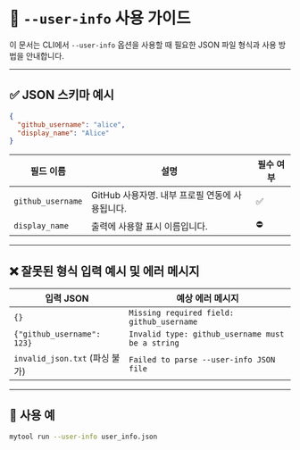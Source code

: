 # 📘 `--user-info` 사용 가이드

이 문서는 CLI에서 `--user-info` 옵션을 사용할 때 필요한 JSON 파일 형식과 사용 방법을 안내합니다.

---

## ✅ JSON 스키마 예시

```json
{
  "github_username": "alice",
  "display_name": "Alice"
}
```

| 필드 이름         | 설명                                         | 필수 여부 |
|------------------|----------------------------------------------|-----------|
| `github_username` | GitHub 사용자명. 내부 프로필 연동에 사용됩니다. | ✅        |
| `display_name`    | 출력에 사용할 표시 이름입니다.                 | ⛔️        |

---

## ❌ 잘못된 형식 입력 예시 및 에러 메시지

| 입력 JSON                         | 예상 에러 메시지                            |
|----------------------------------|--------------------------------------------|
| `{}`                             | `Missing required field: github_username`  |
| `{"github_username": 123}`       | `Invalid type: github_username must be a string` |
| `invalid_json.txt` (파싱 불가)    | `Failed to parse --user-info JSON file`    |

---

## 📎 사용 예

```bash
mytool run --user-info user_info.json
```
